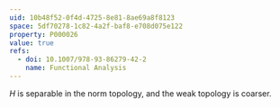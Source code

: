 ```yaml
---
uid: 10b48f52-0f4d-4725-8e81-8ae69a8f8123
space: 5df70278-1c82-4a2f-baf8-e708d075e122
property: P000026
value: true
refs:
  - doi: 10.1007/978-93-86279-42-2
    name: Functional Analysis
---
```


$H$ is separable in the norm topology, and the weak topology is coarser.
